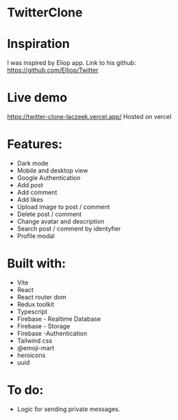 # TwitterClone
# Inspiration
I was inspired by Eliop app.
Link to his github: https://github.com/Elliop/Twitter
# Live demo
https://twitter-clone-laczeek.vercel.app/
Hosted on vercel
# Features:
* Dark mode
* Mobile and desktop view
* Google Authentication
* Add post
* Add comment
* Add likes
* Upload image to post / comment
* Delete post / comment
* Change avatar and description
* Search post / comment by identyfier
* Profile modal
# Built with:
* Vite
* React
* React router dom
* Redux toolkit
* Typescript
* Firebase - Realtime Database
* Firebase - Storage
* Firebase -Authentication
* Tailwind css
* @emoji-mart
* heroicons
* uuid
# To do:
* Logic for sending private messages.

 
